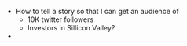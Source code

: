 - How to tell a story so that I can get an audience of
    - 10K twitter followers
    - Investors in Sillicon Valley?
- 
